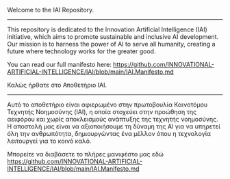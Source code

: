 
Welcome to the IAI Repository.
________________________________________________________________________________________________________
This repository is dedicated to the Innovation Artificial Intelligence (IAI) initiative, 
which aims to promote sustainable and inclusive AI development. 
Our mission is to harness the power of AI to serve all humanity, 
creating a future where technology works for the greater good.

You can read our full manifesto here:
https://github.com/INNOVATIONAL-ARTIFICIAL-INTELLIGENCE/IAI/blob/main/IAI.Manifesto.md


Καλώς ήρθατε στο Αποθετήριο IAI.
________________________________________________________________________________________________________
Αυτό το αποθετήριο είναι αφιερωμένο στην πρωτοβουλία Καινοτόμου Τεχνητής Νοημοσύνης (IAI), 
η οποία στοχεύει στην προώθηση της αειφόρου και χωρίς αποκλεισμούς ανάπτυξης της τεχνητής νοημοσύνης. 
Η αποστολή μας είναι να αξιοποιήσουμε τη δύναμη της AI για να υπηρετεί όλη την ανθρωπότητα, 
δημιουργώντας ένα μέλλον όπου η τεχνολογία λειτουργεί για το κοινό καλό.

Μπορείτε να διαβάσετε το πλήρες μανιφέστο μας εδώ  
https://github.com/INNOVATIONAL-ARTIFICIAL-INTELLIGENCE/IAI/blob/main/IAI.Manifesto.md
